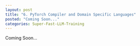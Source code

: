 ```yaml
---
layout: post
title: "6. PyTorch Compiler and Domain Specific Languages"
posted: "Coming Soon..."
categories: Super-Fast-LLM-Training
---
```

Coming Soon...